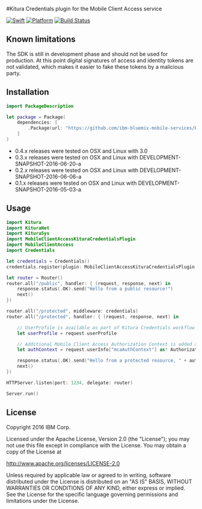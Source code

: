 #Kitura Credentials plugin for the Mobile Client Access service

[![Swift][swift-badge]][swift-url]
[![Platform][platform-badge]][platform-url]
[![Build Status](https://travis-ci.org/ibm-bluemix-mobile-services/bms-mca-kitura-credentials-plugin.svg)](https://travis-ci.org/ibm-bluemix-mobile-services/bms-mca-kitura-credentials-plugin)

[swift-badge]: https://img.shields.io/badge/Swift-3.0-orange.svg
[swift-url]: https://swift.org
[platform-badge]: https://img.shields.io/badge/Platforms-OS%20X%20--%20Linux-lightgray.svg
[platform-url]: https://swift.org

## Known limitations

The SDK is still in development phase and should not be used for production. At this point digital signatures of access and identity tokens are not validated, which makes it easier to fake these tokens by a malicious party.

## Installation

```swift
import PackageDescription

let package = Package(
    dependencies: [
        .Package(url: "https://github.com/ibm-bluemix-mobile-services/bms-mca-kitura-credentials-plugin.git", majorVersion: 0, minor: 4)
    ]
)
```

* 0.4.x releases were tested on OSX and Linux with 3.0
* 0.3.x releases were tested on OSX and Linux with DEVELOPMENT-SNAPSHOT-2016-06-20-a
* 0.2.x releases were tested on OSX and Linux with DEVELOPMENT-SNAPSHOT-2016-06-06-a
* 0.1.x releases were tested on OSX and Linux with DEVELOPMENT-SNAPSHOT-2016-05-03-a

## Usage

```swift
import Kitura
import KituraNet
import KituraSys
import MobileClientAccessKituraCredentialsPlugin
import MobileClientAccess
import Credentials

let credentials = Credentials()
credentials.register(plugin: MobileClientAccessKituraCredentialsPlugin())

let router = Router()
router.all("/public", handler: { (request, response, next) in
	response.status(.OK).send("Hello from a public resource!")
	next()
})

router.all("/protected", middleware: credentials)
router.all("/protected", handler: { (request, response, next) in

	// UserProfile is available as part of Kitura Credentials workflow
	let userProfile = request.userProfile

	// Additional Mobile Client Access Authorization Context is added after successful authorization token validation
	let authContext = request.userInfo["mcaAuthContext"] as! AuthorizationContext

	response.status(.OK).send("Hello from a protected resource, " + authContext.userIdentity!.id)
	next()
})

HTTPServer.listen(port: 1234, delegate: router)

Server.run()
```

## License

Copyright 2016 IBM Corp.

Licensed under the Apache License, Version 2.0 (the "License");
you may not use this file except in compliance with the License.
You may obtain a copy of the License at

http://www.apache.org/licenses/LICENSE-2.0

Unless required by applicable law or agreed to in writing, software
distributed under the License is distributed on an "AS IS" BASIS,
WITHOUT WARRANTIES OR CONDITIONS OF ANY KIND, either express or implied.
See the License for the specific language governing permissions and
limitations under the License.
